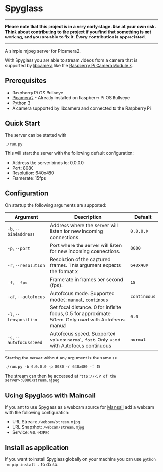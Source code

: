 # Spyglass

---
**Please note that this project is in a very early stage. Use at your own risk. Think about contributing to the project
if you find that something is not working, and you are able to fix it. Every contribution is appreciated.** 

---

A simple mjpeg server for Picamera2.

With Spyglass you are able to stream videos from a camera that is supported by [libcamera](http://libcamera.org) like
the [Raspberry Pi Camera Module 3](https://www.raspberrypi.com/products/camera-module-3/).

## Prerequisites

* Raspberry Pi OS Bullseye
* [Picamera2](https://github.com/raspberrypi/picamera2) - Already installed on Raspberry Pi OS Bullseye
* Python 3
* A camera supported by libcamera and connected to the Raspberry Pi

## Quick Start

The server can be started with
```shell
./run.py
```

This will start the server with the following default configuration:
* Address the server binds to: 0.0.0.0
* Port: 8080
* Resolution: 640x480
* Framerate: 15fps

## Configuration

On startup the following arguments are supported:

| Argument                 | Description                                                                                         | Default      |
|--------------------------|-----------------------------------------------------------------------------------------------------|--------------|
| `-b`, `--bindaddress`    | Address where the server will listen for new incoming connections.                                  | `0.0.0.0`    |
| `-p`, `--port`           | Port where the server will listen for new incoming connections.                                     | `8080`       |
| `-r`, `--resolution`     | Resolution of the captured frames. This argument expects the format <width>x<height>                | `640x480`    |
| `-f`, `--fps`            | Framerate in frames per second (fps).                                                               | `15`         |
| `-af`, `--autofocus`     | Autofocus mode. Supported modes: `manual`, `continous`                                              | `continuous` |
| `-l`, `--lensposition`   | Set focal distance. 0 for infinite focus, 0.5 for approximate 50cm. Only used with Autofocus manual | `0.0`        |
| `-s`, `--autofocusspeed` | Autofocus speed. Supported values: `normal`, `fast`. Only used with Autofocus continuous            | `normal`     |

Starting the server without any argument is the same as
```shell
./run.py -b 0.0.0.0 -p 8080 -r 640x480 -f 15
```

The stream can then be accessed at `http://<IP of the server>:8080/stream.mjpeg`

## Using Spyglass with Mainsail

If you ant to use Spyglass as a webcam source for [Mainsail]() add a webcam with the following configuration:
* URL Stream: `/webcam/stream.mjpg`
* URL Snapshot: `/webcam/stream.mjpg`
* Service: `V4L-MJPEG`

## Install as application

If you want to install Spyglass globally on your machine you can use `python -m pip install .` to do so.
